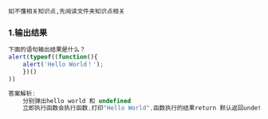 `如不懂相关知识点,先阅读文件夹知识点相关`

### 1.输出结果

```js
下面的语句输出结果是什么？
alert(typeof((function(){
    alert('Hello World！'); 
    })() 
))
```

```js
答案解析:
	分别弹出hello world 和 undefined
	立即执行函数会执行函数,打印"Hello World",函数执行的结果return 默认返回undefined,所以typeof undefined的结果为undefined.
```

